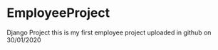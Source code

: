 # EmployeeProject
Django Project
this is my first employee project uploaded in github on 30/01/2020
